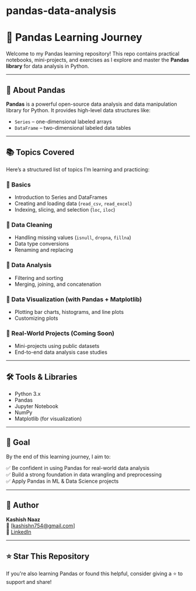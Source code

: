 # pandas-data-analysis
# 🐼 Pandas Learning Journey

Welcome to my Pandas learning repository! This repo contains practical notebooks, mini-projects, and exercises as I explore and master the **Pandas library** for data analysis in Python.

---

## 📌 About Pandas

**Pandas** is a powerful open-source data analysis and data manipulation library for Python. It provides high-level data structures like:
- `Series` – one-dimensional labeled arrays
- `DataFrame` – two-dimensional labeled data tables

---

## 📚 Topics Covered

Here’s a structured list of topics I’m learning and practicing:

### 🔹 Basics
- Introduction to Series and DataFrames
- Creating and loading data (`read_csv`, `read_excel`)
- Indexing, slicing, and selection (`loc`, `iloc`)

### 🔹 Data Cleaning
- Handling missing values (`isnull`, `dropna`, `fillna`)
- Data type conversions
- Renaming and replacing

### 🔹 Data Analysis
- Filtering and sorting
- Merging, joining, and concatenation

### 🔹 Data Visualization (with Pandas + Matplotlib)
- Plotting bar charts, histograms, and line plots
- Customizing plots

### 🔹 Real-World Projects (Coming Soon)
- Mini-projects using public datasets
- End-to-end data analysis case studies

---

## 🛠️ Tools & Libraries

- Python 3.x  
- Pandas  
- Jupyter Notebook  
- NumPy  
- Matplotlib (for visualization)

---

## 🎯 Goal

By the end of this learning journey, I aim to:

✅ Be confident in using Pandas for real-world data analysis  
✅ Build a strong foundation in data wrangling and preprocessing  
✅ Apply Pandas in ML & Data Science projects

---

## 🚀 Author

**Kashish Naaz**  
📧 [kashishn754@gmail.com]  
🔗 [LinkedIn](https://www.linkedin.com/in/kashishnaaz/) 

---

## ⭐️ Star This Repository

If you're also learning Pandas or found this helpful, consider giving a ⭐ to support and share!






